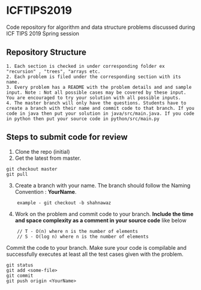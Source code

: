 # ICFTIPS2019
Code repository for algorithm and data structure problems discussed during ICF TIPS 2019 Spring session

## Repository Structure
    1. Each section is checked in under corresponding folder ex "recursion" , "trees", "arrays etc.
    2. Each problem is filed under the corresponding section with its name.
    3. Every problem has a README with the problem details and and sample input. Note : Not all possible cases may be covered by these input. You are encouraged to try your solution with all possible inputs.
    4. The master branch will only have the questions. Students have to create a branch with their name and commit code to that branch. If you code in java then put your solution in java/src/main.java. If you code in python then put your source code in python/src/main.py
    
## Steps to submit code for review
1. Clone the repo (initial)
2. Get the latest from master.
``` 
git checkout master   
git pull 
```
3. Create a branch with your name. The branch should follow the Naming Convention : **YourName**. 
``` git checkout -b <YourName>
    example - git checkout -b shahnawaz
 ```
4. Work on the problem and commit code to your branch. **Include the time and space complexity as a comment in your source code** like below
```     
    // T - O(n) where n is the number of elements
    // S - O(log n) where n is the number of elements
```
Commit the code to your branch. Make sure your code is compilable and successfully executes at least all the test cases given with the problem.
```
git status
git add <some-file>
git commit
git push origin <YourName>
```
